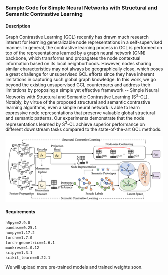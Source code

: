 ### Sample Code for Simple Neural Networks with Structural and Semantic Contrastive Learning

#### Description
Graph Contrastive Learning (GCL) recently has drawn much research interest for learning generalizable node representations in a self-supervised manner. In general, the contrastive learning process in GCL is performed on top of the representations learned by a graph neural network (GNN) backbone, which transforms and propagates the node contextual information based on its local neighborhoods. However, nodes sharing similar characteristics may not always be geographically close, which poses a great challenge for unsupervised GCL efforts since they have inherent limitations in capturing such global graph knowledge. In this work, we go beyond the existing unsupervised GCL counterparts and address their limitations by proposing a simple yet effective framework -- Simple Neural Networks with Structural and Semantic Contrastive Learning (S$^3$-CL). Notably, by virtue of the proposed structural and semantic contrastive learning algorithms, even a simple neural network is able to learn expressive node representations that preserve valuable global structural and semantic patterns. Our experiments demonstrate that the node representations learned by S$^3$-CL achieve superior performance on different downstream tasks compared to the state-of-the-art GCL methods.
<div align=center><img src="https://github.com/S3CL-Code/S-3-CL/blob/main/overall.png" width="700"/></div>


#### Requirements
```
h5py==2.9.0
pandas==0.25.1
numpy==1.17.2
torch==1.7.0
torch-geometric==1.6.1
munkres==1.0.12
scipy==1.3.1
scikit_learn==0.22.1

```

We will upload more pre-trained models and trained weights soon.
